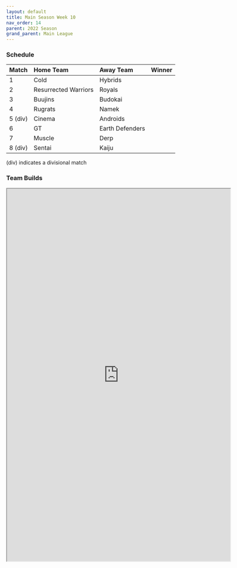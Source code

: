```yaml
---
layout: default
title: Main Season Week 10
nav_order: 14
parent: 2022 Season
grand_parent: Main League
---
```

### Schedule

| Match   | Home Team            | Away Team       | Winner |
|:--------|:---------------------|:----------------|:-------|
| 1       | Cold                 | Hybrids         |        |
| 2       | Resurrected Warriors | Royals          |        |
| 3       | Buujins              | Budokai         |        |
| 4       | Rugrats              | Namek           |        |
| 5 (div) | Cinema               | Androids        |        |
| 6       | GT                   | Earth Defenders |        |
| 7       | Muscle               | Derp            |        |
| 8 (div) | Sentai               | Kaiju           |        |


(div) indicates a divisional match

### Team Builds

<iframe width=600 height=1000 scrolling="yes" src="https://docs.google.com/document/d/e/2PACX-1vT2IkvEgWaexlbDIgHfxH3poF0rsQWWAB-qIF7ndW8-9rNsCs4R6f5YD4U_z_OPZvUVdctMv2_6bkpq/pub?embedded=true"></iframe>